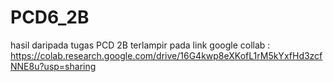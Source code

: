 # PCD6_2B
hasil daripada tugas PCD 2B terlampir pada link google collab : https://colab.research.google.com/drive/16G4kwp8eXKofL1rM5kYxfHd3zcfNNE8u?usp=sharing
